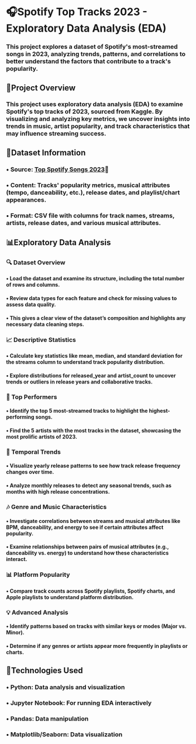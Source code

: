 
# 🎧Spotify Top Tracks 2023 - Exploratory Data Analysis (EDA) 

### This project explores a dataset of Spotify's most-streamed songs in 2023, analyzing trends, patterns, and correlations to better understand the factors that contribute to a track's popularity.

## 🎯Project Overview
### This project uses exploratory data analysis (EDA) to examine Spotify's top tracks of 2023, sourced from Kaggle. By visualizing and analyzing key metrics, we uncover insights into trends in music, artist popularity, and track characteristics that may influence streaming success.

## 📁Dataset Information
### • Source: [Top Spotify Songs 2023](https://www.kaggle.com/datasets/nelgiriyewithana/top-spotify-songs-2023)🎵
### • Content: Tracks' popularity metrics, musical attributes (tempo, danceability, etc.), release dates, and playlist/chart appearances.
### • Format: CSV file with columns for track names, streams, artists, release dates, and various musical attributes.

## 📊Exploratory Data Analysis
### 🔍 Dataset Overview
#### • Load the dataset and examine its structure, including the total number of rows and columns.
#### • Review data types for each feature and check for missing values to assess data quality.
#### • This gives a clear view of the dataset’s composition and highlights any necessary data cleaning steps.
### 📈 Descriptive Statistics
#### • Calculate key statistics like mean, median, and standard deviation for the streams column to understand track popularity distribution.
#### • Explore distributions for released_year and artist_count to uncover trends or outliers in release years and collaborative tracks.
### 🌟 Top Performers
#### • Identify the top 5 most-streamed tracks to highlight the highest-performing songs.
#### • Find the 5 artists with the most tracks in the dataset, showcasing the most prolific artists of 2023.
### 📅 Temporal Trends
#### • Visualize yearly release patterns to see how track release frequency changes over time.
#### • Analyze monthly releases to detect any seasonal trends, such as months with high release concentrations.
### 🎶 Genre and Music Characteristics
#### • Investigate correlations between streams and musical attributes like BPM, danceability, and energy to see if certain attributes affect popularity.
#### • Examine relationships between pairs of musical attributes (e.g., danceability vs. energy) to understand how these characteristics interact.
### 📊 Platform Popularity
#### • Compare track counts across Spotify playlists, Spotify charts, and Apple playlists to understand platform distribution.
### 💡 Advanced Analysis
#### • Identify patterns based on tracks with similar keys or modes (Major vs. Minor).
#### • Determine if any genres or artists appear more frequently in playlists or charts.

## 🔧Technologies Used
### • Python: Data analysis and visualization
### • Jupyter Notebook: For running EDA interactively
### • Pandas: Data manipulation
### • Matplotlib/Seaborn: Data visualization
